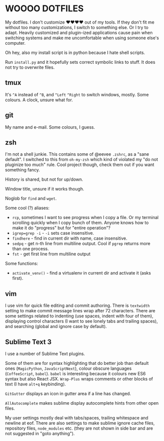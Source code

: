 WOOOO DOTFILES
==============

My dotfiles. I don't customize ❤❤❤❤ out of my tools. If they don't fit me without too many customizations, I switch to something else. Or I try to adapt. Heavily customized and plugin-ized applications cause pain when switching systems and make me uncomfortable when using someone else's computer.

Oh hey, also my install script is in python because I hate shell scripts.

Run `install.py` and it hopefully sets correct symbolic links to stuff. It does not try to overwrite files.

tmux
----
It's `^A` instead of `^B`, and `^Left` `^Right` to switch windows, mostly. Some colours. A clock, unsure what for.

git
---
My name and e-mail. Some colours, I guess.

zsh
---
I'm not a shell junkie. This contains some of @eevee `.zshrc`, as a "sane default". I switched to this from `oh-my-zsh` which kind of violated my "do not pluginize too much" rule. Cool project though, check them out if you want something fancy.

History is shared, but not for up/down. 

Window title, unsure if it works though.

Noglob for `find` and `wget`.

Some cool (?) aliases:
* `rcp`, sometimes I want to see progress when I copy a file. Or my terminal scrolling quickly when I copy bunch of them. Anyone knows how to make it do "progress" but for "entire operation"?
* `igrep=grep -i` - `-i` sets case insensitive.
* `findhere` - find in current dir with name, case insensitive.
* `sedpq` - get n-th line from multiline output. Cool if `pgrep` returns more than one process.
* `fst` - get first line from multiline output

Some functions:
* `activate_venv()` - find a virtualenv in current dir and activate it (asks first).

vim
---
I use vim for quick file editing and commit authoring. There is `textwidth` setting to make commit message lines wrap after 72 characters. There are some settings related to indenting (use spaces, indent with four of them), displaying control characters (I want to see lonely tabs and trailing spaces), and searching (global and ignore case by default).

Sublime Text 3
--------------
I use a number of Sublime Text plugins. 

Some of them are for syntax highlighting that do better job than default ones (`MagicPython`, `JavaScriptNext`), colour obscure languages (`CoffeeScript`, `babel`). `babel` is interesting because it colours new ES6 syntax but also React JSX. `Wrap-Plus` wraps comments or other blocks of text (I have `alt+q` keybinding). 

`GitGutter` displays an icon in gutter area if a line has changed.

`AllAutocomplete` makes sublime display autocomplete hints from other open files.

My user settings mostly deal with tabs/spaces, trailing whitespace and newline at eof. There are also settings to make sublime ignore cache files, repository files, `node_modules` etc. (they are not shown in side bar and are not suggested in "goto anything").
